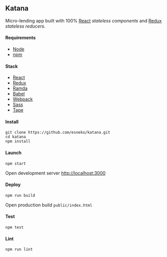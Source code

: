 ## Katana
Micro-lending app built with 100% [React](https://github.com/facebook/react) _stateless components_ and [Redux](https://github.com/rackt/redux/) _stateless reducers_.

#### Requirements
- [Node](https://nodejs.org/)
- [npm](https://www.npmjs.com/)

#### Stack
- [React](http://facebook.github.io/react/)
- [Redux](http://rackt.org/redux/)
- [Ramda](http://ramdajs.com/)
- [Babel](http://babeljs.io/)
- [Webpack](https://webpack.github.io/)
- [Sass](https://www.npmjs.com/package/node-sass)
- [Tape](https://www.npmjs.com/package/tape)

#### Install
```
git clone https://github.com/esneko/katana.git
cd katana
npm install
```

#### Launch
```
npm start
```
Open development server [http://localhost:3000](http://localhost:3000)

#### Deploy
```
npm run build
```
Open production build `public/index.html`

#### Test
```
npm test
```

#### Lint
```
npm run lint
```

